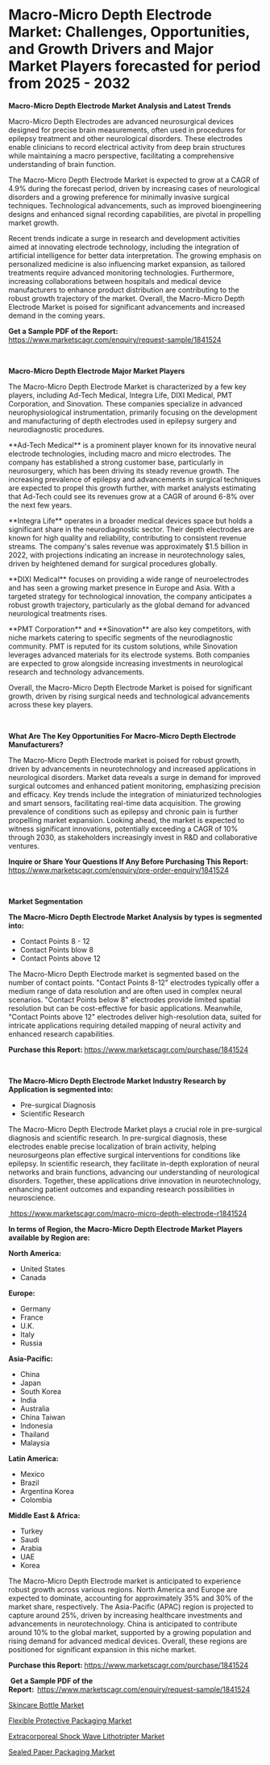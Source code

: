 <p><h1>Macro-Micro Depth Electrode Market: Challenges, Opportunities, and Growth Drivers and Major Market Players forecasted for period from 2025 - 2032</h1></p><p><strong>Macro-Micro Depth Electrode Market Analysis and Latest Trends</strong></p>
<p><p>Macro-Micro Depth Electrodes are advanced neurosurgical devices designed for precise brain measurements, often used in procedures for epilepsy treatment and other neurological disorders. These electrodes enable clinicians to record electrical activity from deep brain structures while maintaining a macro perspective, facilitating a comprehensive understanding of brain function. </p><p>The Macro-Micro Depth Electrode Market is expected to grow at a CAGR of 4.9% during the forecast period, driven by increasing cases of neurological disorders and a growing preference for minimally invasive surgical techniques. Technological advancements, such as improved bioengineering designs and enhanced signal recording capabilities, are pivotal in propelling market growth. </p><p>Recent trends indicate a surge in research and development activities aimed at innovating electrode technology, including the integration of artificial intelligence for better data interpretation. The growing emphasis on personalized medicine is also influencing market expansion, as tailored treatments require advanced monitoring technologies. Furthermore, increasing collaborations between hospitals and medical device manufacturers to enhance product distribution are contributing to the robust growth trajectory of the market. Overall, the Macro-Micro Depth Electrode Market is poised for significant advancements and increased demand in the coming years.</p></p>
<p><strong>Get a Sample PDF of the Report:&nbsp;</strong> <a href="https://www.marketscagr.com/enquiry/request-sample/1841524?utm_campaign=1848&utm_medium=2&utm_source=Github&utm_content=ia&utm_term=08032025&utm_id=macro-micro-depth-electrode">https://www.marketscagr.com/enquiry/request-sample/1841524</a></p>
<p>&nbsp;</p>
<p><strong>Macro-Micro Depth Electrode Major Market Players</strong></p>
<p><p>The Macro-Micro Depth Electrode Market is characterized by a few key players, including Ad-Tech Medical, Integra Life, DIXI Medical, PMT Corporation, and Sinovation. These companies specialize in advanced neurophysiological instrumentation, primarily focusing on the development and manufacturing of depth electrodes used in epilepsy surgery and neurodiagnostic procedures.</p><p>**Ad-Tech Medical** is a prominent player known for its innovative neural electrode technologies, including macro and micro electrodes. The company has established a strong customer base, particularly in neurosurgery, which has been driving its steady revenue growth. The increasing prevalence of epilepsy and advancements in surgical techniques are expected to propel this growth further, with market analysts estimating that Ad-Tech could see its revenues grow at a CAGR of around 6-8% over the next few years.</p><p>**Integra Life** operates in a broader medical devices space but holds a significant share in the neurodiagnostic sector. Their depth electrodes are known for high quality and reliability, contributing to consistent revenue streams. The company's sales revenue was approximately $1.5 billion in 2022, with projections indicating an increase in neurotechnology sales, driven by heightened demand for surgical procedures globally.</p><p>**DIXI Medical** focuses on providing a wide range of neuroelectrodes and has seen a growing market presence in Europe and Asia. With a targeted strategy for technological innovation, the company anticipates a robust growth trajectory, particularly as the global demand for advanced neurological treatments rises.</p><p>**PMT Corporation** and **Sinovation** are also key competitors, with niche markets catering to specific segments of the neurodiagnostic community. PMT is reputed for its custom solutions, while Sinovation leverages advanced materials for its electrode systems. Both companies are expected to grow alongside increasing investments in neurological research and technology advancements. </p><p>Overall, the Macro-Micro Depth Electrode Market is poised for significant growth, driven by rising surgical needs and technological advancements across these key players.</p></p>
<p>&nbsp;</p>
<p><strong>What Are The Key Opportunities For Macro-Micro Depth Electrode Manufacturers?</strong></p>
<p><p>The Macro-Micro Depth Electrode market is poised for robust growth, driven by advancements in neurotechnology and increased applications in neurological disorders. Market data reveals a surge in demand for improved surgical outcomes and enhanced patient monitoring, emphasizing precision and efficacy. Key trends include the integration of miniaturized technologies and smart sensors, facilitating real-time data acquisition. The growing prevalence of conditions such as epilepsy and chronic pain is further propelling market expansion. Looking ahead, the market is expected to witness significant innovations, potentially exceeding a CAGR of 10% through 2030, as stakeholders increasingly invest in R&D and collaborative ventures.</p></p>
<p><strong>Inquire or Share Your Questions If Any Before Purchasing This Report:</strong> <a href="https://www.marketscagr.com/enquiry/pre-order-enquiry/1841524?utm_campaign=1848&utm_medium=2&utm_source=Github&utm_content=ia&utm_term=08032025&utm_id=macro-micro-depth-electrode">https://www.marketscagr.com/enquiry/pre-order-enquiry/1841524</a></p>
<p>&nbsp;</p>
<p><strong>Market Segmentation</strong></p>
<p><strong>The Macro-Micro Depth Electrode Market Analysis by types is segmented into:</strong></p>
<p><ul><li>Contact Points 8 - 12</li><li>Contact Points blow 8</li><li>Contact Points above 12</li></ul></p>
<p><p>The Macro-Micro Depth Electrode market is segmented based on the number of contact points. "Contact Points 8-12" electrodes typically offer a medium range of data resolution and are often used in complex neural scenarios. "Contact Points below 8" electrodes provide limited spatial resolution but can be cost-effective for basic applications. Meanwhile, "Contact Points above 12" electrodes deliver high-resolution data, suited for intricate applications requiring detailed mapping of neural activity and enhanced research capabilities.</p></p>
<p><strong>Purchase this Report:&nbsp;</strong><a href="https://www.marketscagr.com/purchase/1841524?utm_campaign=1848&utm_medium=2&utm_source=Github&utm_content=ia&utm_term=08032025&utm_id=macro-micro-depth-electrode">https://www.marketscagr.com/purchase/1841524</a></p>
<p>&nbsp;</p>
<p><strong>The Macro-Micro Depth Electrode Market Industry Research by Application is segmented into:</strong></p>
<p><ul><li>Pre-surgical Diagnosis</li><li>Scientific Research</li></ul></p>
<p><p>The Macro-Micro Depth Electrode Market plays a crucial role in pre-surgical diagnosis and scientific research. In pre-surgical diagnosis, these electrodes enable precise localization of brain activity, helping neurosurgeons plan effective surgical interventions for conditions like epilepsy. In scientific research, they facilitate in-depth exploration of neural networks and brain functions, advancing our understanding of neurological disorders. Together, these applications drive innovation in neurotechnology, enhancing patient outcomes and expanding research possibilities in neuroscience.</p></p>
<p><a href="https://www.marketscagr.com/macro-micro-depth-electrode-r1841524?utm_campaign=1848&utm_medium=2&utm_source=Github&utm_content=ia&utm_term=08032025&utm_id=macro-micro-depth-electrode">&nbsp;https://www.marketscagr.com/macro-micro-depth-electrode-r1841524</a></p>
<p><strong>In terms of Region, the Macro-Micro Depth Electrode Market Players available by Region are:</strong></p>
<p>
    <p> <strong> North America: </strong>
        <ul>
            <li>United States</li>
            <li>Canada</li>
        </ul>
        </p> 
    <p> <strong> Europe: </strong>
        <ul>
            <li>Germany</li>
            <li>France</li>
            <li>U.K.</li>
            <li>Italy</li>
            <li>Russia</li>
        </ul>
        </p> 
    <p> <strong> Asia-Pacific: </strong>
        <ul>
            <li>China</li>
            <li>Japan</li>
            <li>South Korea</li>
            <li>India</li>
            <li>Australia</li>
            <li>China Taiwan</li>
            <li>Indonesia</li>
            <li>Thailand</li>
            <li>Malaysia</li>
        </ul>
        </p> 
    <p> <strong> Latin America: </strong>
        <ul>
            <li>Mexico</li>
            <li>Brazil</li>
            <li>Argentina Korea</li>
            <li>Colombia</li>
        </ul>
        </p> 
    <p> <strong> Middle East & Africa: </strong>
        <ul>
            <li>Turkey</li>
            <li>Saudi</li>
            <li>Arabia</li>
            <li>UAE</li>
            <li>Korea</li>
        </ul>
    </p>
    </p>
<p><p>The Macro-Micro Depth Electrode market is anticipated to experience robust growth across various regions. North America and Europe are expected to dominate, accounting for approximately 35% and 30% of the market share, respectively. The Asia-Pacific (APAC) region is projected to capture around 25%, driven by increasing healthcare investments and advancements in neurotechnology. China is anticipated to contribute around 10% to the global market, supported by a growing population and rising demand for advanced medical devices. Overall, these regions are positioned for significant expansion in this niche market.</p></p>
<p><strong>Purchase this Report: </strong><a href="https://www.marketscagr.com/purchase/1841524?utm_campaign=1848&utm_medium=2&utm_source=Github&utm_content=ia&utm_term=08032025&utm_id=macro-micro-depth-electrode">https://www.marketscagr.com/purchase/1841524</a></p>
<p>&nbsp;<strong>Get a Sample PDF of the Report:&nbsp;&nbsp;</strong><a href="https://www.marketscagr.com/enquiry/request-sample/1841524?utm_campaign=1848&utm_medium=2&utm_source=Github&utm_content=ia&utm_term=08032025&utm_id=macro-micro-depth-electrode">https://www.marketscagr.com/enquiry/request-sample/1841524</a></p>
<p><strong></strong></p>
<p><p><a href="https://github.com/klinzenisaa/Market-Research-Report-List-1/blob/main/skincare-bottle-market.md?utm_campaign=1848&utm_medium=2&utm_source=Github&utm_content=ia&utm_term=08032025&utm_id=macro-micro-depth-electrode">Skincare Bottle Market</a></p><p><a href="https://github.com/siriyagayo/Market-Research-Report-List-1/blob/main/flexible-protective-packaging-market.md?utm_campaign=1848&utm_medium=2&utm_source=Github&utm_content=ia&utm_term=08032025&utm_id=macro-micro-depth-electrode">Flexible Protective Packaging Market</a></p><p><a href="https://github.com/marloy8/Market-Research-Report-List-7/blob/main/extracorporeal-shock-wave-lithotripter-market.md?utm_campaign=1848&utm_medium=2&utm_source=Github&utm_content=ia&utm_term=08032025&utm_id=macro-micro-depth-electrode">Extracorporeal Shock Wave Lithotripter Market</a></p><p><a href="https://github.com/shapurforouz/Market-Research-Report-List-1/blob/main/sealed-paper-packaging-market.md?utm_campaign=1848&utm_medium=2&utm_source=Github&utm_content=ia&utm_term=08032025&utm_id=macro-micro-depth-electrode">Sealed Paper Packaging Market</a></p></p>